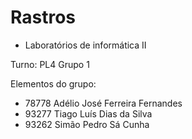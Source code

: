 # Rastros

- Laboratórios de informática II

Turno: PL4
Grupo 1

Elementos do grupo: 
- 78778 Adélio José Ferreira Fernandes
- 93277 Tiago Luís Dias da Silva
- 93262 Simão Pedro Sá Cunha
